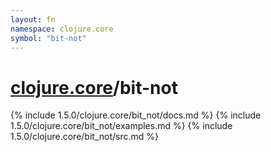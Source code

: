 ```yaml
---
layout: fn
namespace: clojure.core
symbol: "bit-not"
---
```


# [clojure.core](../)/bit-not

{% include 1.5.0/clojure.core/bit_not/docs.md %}
{% include 1.5.0/clojure.core/bit_not/examples.md %}
{% include 1.5.0/clojure.core/bit_not/src.md %}

